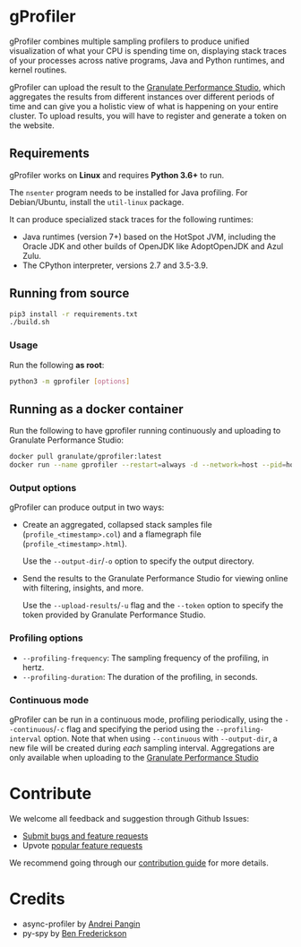 # gProfiler
gProfiler combines multiple sampling profilers to produce unified visualization of
what your CPU is spending time on, displaying stack traces of your processes
across native programs, Java and Python runtimes, and kernel routines.

gProfiler can upload the result to the [Granulate Performance Studio](https://profiler.granulate.io/), which aggregates the results from different instances over different periods of time and can give you a holistic view of what is happening on your entire cluster.
To upload results, you will have to register and generate a token on the website.

## Requirements
gProfiler works on **Linux** and requires **Python 3.6+** to run.

The `nsenter` program needs to be installed for Java profiling. For Debian/Ubuntu, install the `util-linux` package.

It can produce specialized stack traces for the following runtimes:
* Java runtimes (version 7+) based on the HotSpot JVM,
including the Oracle JDK and other builds of OpenJDK like AdoptOpenJDK and Azul Zulu.
* The CPython interpreter, versions 2.7 and 3.5-3.9.

## Running from source
```bash
pip3 install -r requirements.txt
./build.sh
```

### Usage
Run the following **as root**:
```bash
python3 -m gprofiler [options]
```

## Running as a docker container
Run the following to have gprofiler running continuously and uploading to Granulate Performance Studio:
```bash
docker pull granulate/gprofiler:latest
docker run --name gprofiler --restart=always -d --network=host --pid=host --userns=host --privileged granulate/gprofiler:latest -cu --token <token> [options]
```

### Output options
gProfiler can produce output in two ways:
* Create an aggregated, collapsed stack samples file (`profile_<timestamp>.col`)
  and a flamegraph file (`profile_<timestamp>.html`).

  Use the `--output-dir`/`-o` option to specify the output directory.
* Send the results to the Granulate Performance Studio for viewing online with
  filtering, insights, and more.

  Use the `--upload-results`/`-u` flag and the `--token` option to specify the token
  provided by Granulate Performance Studio.

### Profiling options
* `--profiling-frequency`: The sampling frequency of the profiling, in hertz.
* `--profiling-duration`: The duration of the profiling, in seconds.

### Continuous mode
gProfiler can be run in a continuous mode, profiling periodically,
using the `--continuous`/`-c` flag and specifying the period using the `--profiling-interval` option.
Note that when using `--continuous` with `--output-dir`, a new file will be created during *each* sampling interval.
Aggregations are only available when uploading to the [Granulate Performance Studio](https://profiler.granulate.io/)

# Contribute
We welcome all feedback and suggestion through Github Issues:
* [Submit bugs and feature requests](https://github.com/granulate/gprofiler/issues)
* Upvote [popular feature requests](https://github.com/granulate/gprofiler/issues?q=is%3Aopen+is%3Aissue+label%3Aenhancement+sort%3Areactions-%2B1-desc+)

We recommend going through our [contribution guide](https://github.com/granulate/gprofiler/blob/master/CONTRIBUTING.md) for more details.

# Credits
[TODO]: <> (Add links, either to our public forks or to the original repository.)
* async-profiler by [Andrei Pangin](https://github.com/apangin)
* py-spy by [Ben Frederickson](https://github.com/benfred)

